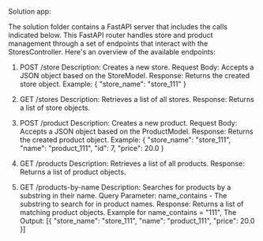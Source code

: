 Solution app:

The solution folder contains a FastAPI server that includes the calls indicated below.
This FastAPI router handles store and product management through a set of endpoints that interact with the StoresController.
Here's an overview of the available endpoints:


1. POST /store
    Description: Creates a new store.
    Request Body: Accepts a JSON object based on the StoreModel.
    Response: Returns the created store object.
    Example: { "store_name": "store_111" }

2. GET /stores
    Description: Retrieves a list of all stores.
    Response: Returns a list of store objects.

3. POST /product
    Description: Creates a new product.
    Request Body: Accepts a JSON object based on the ProductModel.
    Response: Returns the created product object.
    Example: { "store_name": "store_111", "name": "product_111", "id": 7, "price": 20.0 }

4. GET /products
    Description: Retrieves a list of all products.
    Response: Returns a list of product objects.

5. GET /products-by-name
   Description: Searches for products by a substring in their name.
   Query Parameter: name_contains - The substring to search for in product names.
   Response: Returns a list of matching product objects.
   Example for name_contains = "111", The Output: [{ "store_name": "store_111", "name": "product_111", "price": 20.0 }]